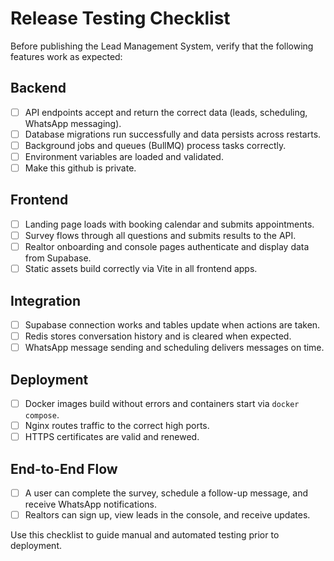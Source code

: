 # Release Testing Checklist

Before publishing the Lead Management System, verify that the following features work as expected:

## Backend
- [ ] API endpoints accept and return the correct data (leads, scheduling, WhatsApp messaging).
- [ ] Database migrations run successfully and data persists across restarts.
- [ ] Background jobs and queues (BullMQ) process tasks correctly.
- [ ] Environment variables are loaded and validated.
- [ ] Make this github is private.

## Frontend
- [ ] Landing page loads with booking calendar and submits appointments.
- [ ] Survey flows through all questions and submits results to the API.
- [ ] Realtor onboarding and console pages authenticate and display data from Supabase.
- [ ] Static assets build correctly via Vite in all frontend apps.

## Integration
- [ ] Supabase connection works and tables update when actions are taken.
- [ ] Redis stores conversation history and is cleared when expected.
- [ ] WhatsApp message sending and scheduling delivers messages on time.

## Deployment
- [ ] Docker images build without errors and containers start via `docker compose`.
- [ ] Nginx routes traffic to the correct high ports.
- [ ] HTTPS certificates are valid and renewed.

## End-to-End Flow
- [ ] A user can complete the survey, schedule a follow-up message, and receive WhatsApp notifications.
- [ ] Realtors can sign up, view leads in the console, and receive updates.

Use this checklist to guide manual and automated testing prior to deployment.
